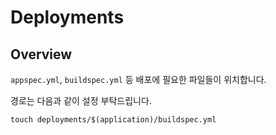 # Deployments

## Overview

`appspec.yml`, `buildspec.yml` 등 배포에 필요한 파일들이 위치합니다.

경로는 다음과 같이 설정 부탁드립니다. 

```shell
touch deployments/$(application)/buildspec.yml
```